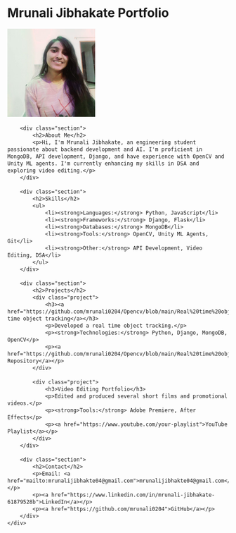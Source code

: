 <!DOCTYPE html>
<html lang="en">
<head>
    <meta charset="UTF-8">
    <meta name="viewport" content="width=device-width, initial-scale=1.0">
    <link rel="stylesheet" type="text/css" href="styles.css">
    <title>Mrunali Jibhakate Portfolio</title>
</head>
<body>
    <div class="container">
        <h1>Mrunali Jibhakate Portfolio</h1>
        <div class="profile-picture">
            <img src="profile.jpg" alt="Mrunali Jibhakate" width="200">
        </div>

        <div class="section">
            <h2>About Me</h2>
            <p>Hi, I'm Mrunali Jibhakate, an engineering student passionate about backend development and AI. I'm proficient in MongoDB, API development, Django, and have experience with OpenCV and Unity ML agents. I'm currently enhancing my skills in DSA and exploring video editing.</p>
        </div>

        <div class="section">
            <h2>Skills</h2>
            <ul>
                <li><strong>Languages:</strong> Python, JavaScript</li>
                <li><strong>Frameworks:</strong> Django, Flask</li>
                <li><strong>Databases:</strong> MongoDB</li>
                <li><strong>Tools:</strong> OpenCV, Unity ML Agents, Git</li>
                <li><strong>Other:</strong> API Development, Video Editing, DSA</li>
            </ul>
        </div>

        <div class="section">
            <h2>Projects</h2>
            <div class="project">
                <h3><a href="https://github.com/mrunali0204/Opencv/blob/main/Real%20time%20object%20tracking">Real time object tracking</a></h3>
                <p>Developed a real time object tracking.</p>
                <p><strong>Technologies:</strong> Python, Django, MongoDB, OpenCV</p>
                <p><a href="https://github.com/mrunali0204/Opencv/blob/main/Real%20time%20object%20tracking">GitHub Repository</a></p>
            </div>

            <div class="project">
                <h3>Video Editing Portfolio</h3>
                <p>Edited and produced several short films and promotional videos.</p>
                <p><strong>Tools:</strong> Adobe Premiere, After Effects</p>
                <p><a href="https://www.youtube.com/your-playlist">YouTube Playlist</a></p>
            </div>
        </div>

        <div class="section">
            <h2>Contact</h2>
            <p>Email: <a href="mailto:mrunalijibhakte04@gmail.com">mrunalijibhakte04@gmail.com</a></p>
            <p><a href="https://www.linkedin.com/in/mrunali-jibhakate-61879528b">LinkedIn</a></p>
            <p><a href="https://github.com/mrunali0204">GitHub</a></p>
        </div>
    </div>
</body>
</html>
